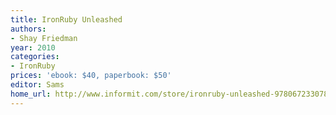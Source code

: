 ```yaml
---
title: IronRuby Unleashed
authors:
- Shay Friedman
year: 2010
categories:
- IronRuby
prices: 'ebook: $40, paperbook: $50'
editor: Sams
home_url: http://www.informit.com/store/ironruby-unleashed-9780672330780
---
```

